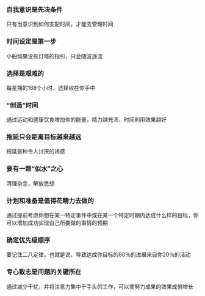 ### 自我意识是先决条件

只有当意识到如何支配时间，才能去管理时间

### 时间设定是第一步

小船如果没有灯塔的指引，只会随波逐流

### 选择是艰难的

每星期的168个小时，选择权在你手中

### “创造”时间

通过运动和健康饮食增加你的能量，精力越充沛，时间利用效果越好

### 拖延只会距离目标越来越远

拖延是种令人讨厌的诱惑

### 要有一颗“似水”之心

清理杂念，解放思想

### 计划和准备是值得花精力去做的

通过提前考虑你想在某一特定事件中或在某一个特定时期内达成什么样的目标，你可以增加成功实现自己所要做的事情的预期

### 确定优先级顺序

要记住二八定律，也就是说，导致达成你目标的80％的进展来自你20％的活动

### 专心致志是问题的关键所在

通过减少干扰，并将注意力集中于手头的工作，可以使努力成果的效果成倍增长